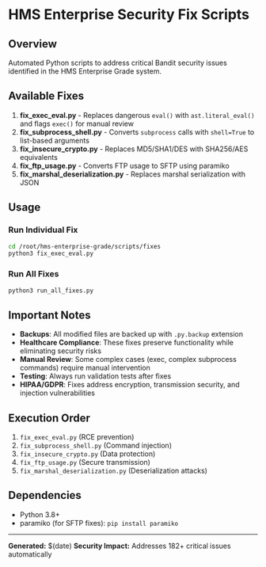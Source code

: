 # HMS Enterprise Security Fix Scripts

## Overview
Automated Python scripts to address critical Bandit security issues identified in the HMS Enterprise Grade system.

## Available Fixes

1. **fix_exec_eval.py** - Replaces dangerous `eval()` with `ast.literal_eval()` and flags `exec()` for manual review
2. **fix_subprocess_shell.py** - Converts `subprocess` calls with `shell=True` to list-based arguments
3. **fix_insecure_crypto.py** - Replaces MD5/SHA1/DES with SHA256/AES equivalents
4. **fix_ftp_usage.py** - Converts FTP usage to SFTP using paramiko
5. **fix_marshal_deserialization.py** - Replaces marshal serialization with JSON

## Usage

### Run Individual Fix
```bash
cd /root/hms-enterprise-grade/scripts/fixes
python3 fix_exec_eval.py
```

### Run All Fixes
```bash
python3 run_all_fixes.py
```

## Important Notes

- **Backups**: All modified files are backed up with `.py.backup` extension
- **Healthcare Compliance**: These fixes preserve functionality while eliminating security risks
- **Manual Review**: Some complex cases (exec, complex subprocess commands) require manual intervention
- **Testing**: Always run validation tests after fixes
- **HIPAA/GDPR**: Fixes address encryption, transmission security, and injection vulnerabilities

## Execution Order
1. `fix_exec_eval.py` (RCE prevention)
2. `fix_subprocess_shell.py` (Command injection)
3. `fix_insecure_crypto.py` (Data protection)
4. `fix_ftp_usage.py` (Secure transmission)
5. `fix_marshal_deserialization.py` (Deserialization attacks)

## Dependencies
- Python 3.8+
- paramiko (for SFTP fixes): `pip install paramiko`

---
**Generated:** $(date)
**Security Impact:** Addresses 182+ critical issues automatically
